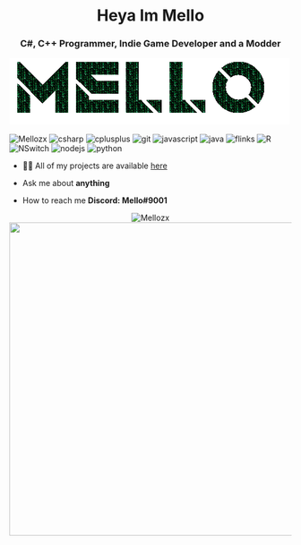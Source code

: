 <h1 align="center">Heya Im Mello</h1>
<h3 align="center">C#, C++ Programmer, Indie Game Developer and a Modder</h3>

![image](https://github.com/Mellozx/Mello/blob/Master/gifs/Mello1.gif)

<p align="left">
<img src="https://komarev.com/ghpvc/?username=tomkax" alt="Mellozx" />

 <img src="https://github.com/simple-icons/simple-icons/blob/develop/icons/csharp.svg" alt="csharp"  width="20" height="20" /> 
  <img src="https://github.com/simple-icons/simple-icons/blob/develop/icons/cplusplus.svg" alt="cplusplus" width="20" height="20"/> 
  <img src="https://img.icons8.com/color/48/000000/git.png" alt="git" width="20" height="20"/> 
  <img src="https://github.com/simple-icons/simple-icons/blob/develop/icons/javascript.svg" alt="javascript" width="20" height="20"/> 
  <img src="https://img.icons8.com/color/48/000000/java-coffee-cup-logo.png" alt="java" width="20" height="20"/>
  <img src="https://github.com/simple-icons/simple-icons/blob/develop/icons/apacheflink.svg" alt="flinks" width="20" height="20"/> 
  <img src="https://img.icons8.com/ultraviolet/40/000000/xbox-r.png" alt="R" width="20" height="20"/> 
  <img src="https://github.com/simple-icons/simple-icons/blob/develop/icons/nintendoswitch.svg" alt="NSwitch" width="20" height="20"/> 
  <img src="https://img.icons8.com/color/48/000000/nodejs.png" alt="nodejs" width="20" height="20"/> 
  <img src="https://img.icons8.com/color/48/000000/python.png" alt="python" width="20" height="20"/></p>

- 👨‍💻 All of my projects are available  [here](https://github.com/Mellozx?tab=repositories)

-  Ask me about **anything**

-  How to reach me **Discord: Mello#9001**



<p align="center"> 
  <img src="https://github-readme-stats.vercel.app/api?username=Mellozx&show_icons=true" alt="Mellozx" />
  <img  align="right" src="https://github.com/Mellozx/Mellozx/blob/Master/gifs/gifexe.gif" width="960" height="560">
 </p>







